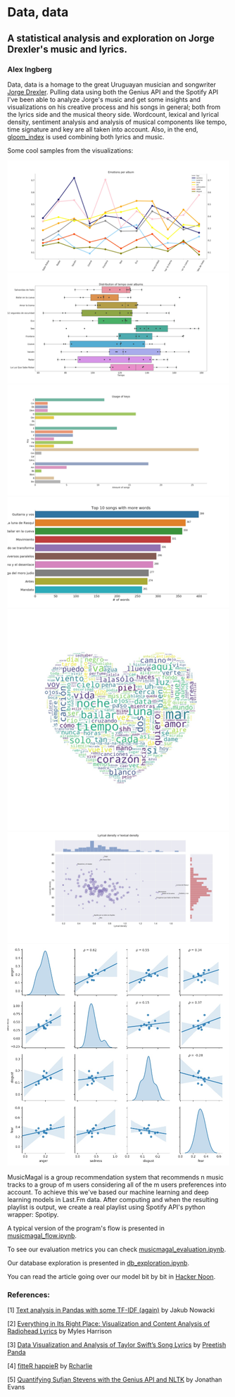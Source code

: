 # Data, data
## A statistical analysis and exploration on Jorge Drexler's music and lyrics.

### Alex Ingberg

Data, data is a homage to the great Uruguayan musician and songwriter [Jorge Drexler](https://www.youtube.com/watch?v=aU9gzRy2dQc).
Pulling data using both the Genius API and the Spotify API I've been able to analyze Jorge's music and get some insights and visualizations on his creative process and his songs in general; both from the lyrics side and the musical theory side.
Wordcount, lexical and lyrical density, sentiment analysis and analysis of musical components like tempo, time signature and key are all taken into account. Also, in the end, [gloom_index](https://www.rcharlie.com/post/fitter-happier/) is used combining both lyrics and music.

Some cool samples from the visualizations:

![NRC emotions through the years](img/emotions_through_time.jpg?raw=true "NRC emotions through the years")
![Tempo by albums](img/tempo_by_albums.jpg?raw=true "Tempo by albums")
![Usage of keys](img/keys.jpg?raw=true "Usage of keys")
![Top 10 songs with more words](img/top_songs_more_words.jpg?raw=true "Top 10 songs with more words")
![Wordcloud](img/wordcloud.jpg?raw=true "Wordcloud")
![Lyrical density vs lexical density](img/lyrical_density_v_lexical_density.jpg?raw=true "Lyrical density vs lexical density")
![Correlation in negative NRC emotions](img/correlation_in_emotions.jpg?raw=true "Correlation in negative NRC emotions")

MusicMagal is a group recommendation system that recommends n music tracks to a group of m users considering all of the m users preferences into account.
To achieve this we've based our machine learning and deep learning models in Last.Fm data. After computing and when the resulting playlist is output, we create a real playlist using Spotify API's python wrapper: Spotipy.

A typical version of the program's flow is presented in [musicmagal_flow.ipynb](musicmagal_flow.ipynb).

To see our evaluation metrics you can check [musicmagal_evaluation.ipynb](musicmagal_evaluation.ipynb).

Our database exploration is presented in [db_exploration.ipynb](db_exploration.ipynb).

You can read the article going over our model bit by bit in [Hacker Noon](https://hackernoon.com/musicmagal-c93e9dabd01a).



### References:

[1] [Text analysis in Pandas with some TF-IDF (again)](http://sigdelta.com/blog/text-analysis-in-pandas/) by Jakub Nowacki

[2] [ Everything in Its Right Place: Visualization and Content Analysis of Radiohead Lyrics](http://www.everydayanalytics.ca/2013/06/radiohead-lyrics-data-visualization-and-content-analysis.html) by Myles Harrison

[3] [Data Visualization and Analysis of Taylor Swift’s Song Lyrics](https://www.promptcloud.com/blog/data-visualization-text-mining-taylor-swift-song-lyrics) by [Preetish Panda](https://www.promptcloud.com/author/preetish-panda/)

[4] [fitteR happieR](https://www.rcharlie.com/post/fitter-happier/) by [Rcharlie](https://www.rcharlie.com/post/fitter-happier/)

[5] [Quantifying Sufjan Stevens with the Genius API and NLTK](http://www.jw.pe/blog/post/quantifying-sufjan-stevens-with-the-genius-api-and-nltk/) by Jonathan Evans
